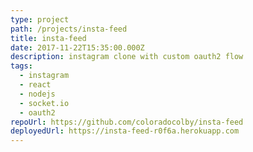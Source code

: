 ```yaml
---
type: project
path: /projects/insta-feed
title: insta-feed
date: 2017-11-22T15:35:00.000Z
description: instagram clone with custom oauth2 flow
tags:
  - instagram
  - react
  - nodejs
  - socket.io
  - oauth2
repoUrl: https://github.com/coloradocolby/insta-feed
deployedUrl: https://insta-feed-r0f6a.herokuapp.com
---
```

